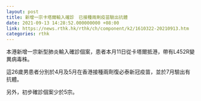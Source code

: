 ```yaml
---
layout: post
title: 新增一宗卡塔爾輸入確診　已接種兩劑疫苗驗出抗體
date: 2021-09-13 14:28:52.000000000 +08:00
link: https://news.rthk.hk/rthk/ch/component/k2/1610322-20210913.htm
categories: rthk
---
```


本港新增一宗新型肺炎輸入確診個案，患者本月11日從卡塔爾抵港，帶有L452R變異病毒株。

這26歲男患者分別於4月及5月在香港接種兩劑復必泰新冠疫苗，並於7月驗出有抗體。

另外，初步確診個案少於5宗。
